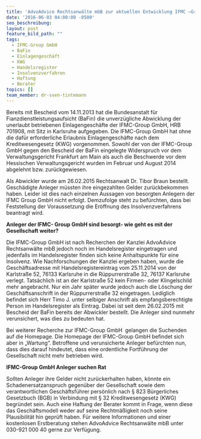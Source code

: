 ```yaml
---
title: 'AdvoAdvice Rechtsanwälte mbB zur aktuellen Entwicklung IFMC –Group GmbH '
date: '2016-06-03 04:00:00 -0500'
seo_beschreibung:
layout: post
feature_bild_path: ""
tags:
  - IFMC-Group GmbH
  - BaFin
  - Einlagengeschäft
  - KWG
  - Handelsregister
  - Insolvenzverfahren
  - Haftung
  - Berater
topics: []
team_member: dr-sven-tintemann
---
```



Bereits mit Bescheid vom 14.11.2013 hat die Bundesanstalt f&uuml;r Fianzdienstleistungsaufsicht (BaFin) die unverz&uuml;gliche Abwicklung der unerlaubt betriebenen Einlagengesch&auml;fte der IFMC-Group GmbH, HRB 701908, mit Sitz in Karlsruhe aufgegeben. Die IFMC-Group GmbH hat ohne die daf&uuml;r erforderliche Erlaubnis Einlagengesch&auml;fte nach dem Kreditwesengesetz (KWG) vorgenommen. Sowohl der von der IFMC-Group GmbH gegen den Bescheid der BaFin eingelegte Widerspruch vor dem Verwaltungsgericht Frankfurt am Main als auch die Beschwerde vor dem Hessischen Verwaltungsgericht wurden im Februar und August 2014 abgelehnt bzw. zur&uuml;ckgewiesen.

Als Abwickler wurde am 26.02.2015 Rechtsanwalt Dr. Tibor Braun bestellt. Gesch&auml;digte Anleger m&uuml;ssten ihre eingezahlten Gelder zur&uuml;ckbekommen haben. Leider ist dies nach einzelnen Aussagen von besorgten Anlegern der IFMC Group GmbH nicht erfolgt. Demzufolge steht zu bef&uuml;rchten, dass bei Feststellung der Voraussetzung die Er&ouml;ffnung des Insolvenzverfahrens beantragt wird.

**Anleger der IFMC- Group GmbH sind besorgt- wie geht es mit der Gesellschaft weiter?**

Die IFMC-Group GmbH ist nach Recherchen der Kanzlei AdvoAdvice Rechtsanw&auml;lte mbB jedoch noch im Handelsregister eingetragen und jedenfalls im Handelsregister finden sich keine Anhaltspunkte f&uuml;r eine Insolvenz. Wie Nachforschungen der Kanzlei ergeben haben, wurde die Gesch&auml;ftsadresse mit Handelsregistereintrag vom 25.11.2014 von der Karlstra&szlig;e 52, 76133 Karlsruhe in die R&uuml;ppurrerstra&szlig;e 32, 76137 Karlsruhe verlegt. Tats&auml;chlich ist an der Karlstra&szlig;e 52 kein Firmen- oder Klingelschild mehr angebracht. Nur ein Jahr sp&auml;ter wurde jedoch auch die L&ouml;schung der Gesch&auml;ftsanschrift in der R&uuml;ppurrerstra&szlig;e 32 eingetragen. Lediglich befindet sich Herr Timo J. unter selbiger Anschrift als empfangsberechtigte Person im Handelsregister als Eintrag. Dabei ist seit dem 26.02.2015 mit Bescheid der BaFin bereits der Abwickler bestellt. Die Anleger sind nunmehr verunsichert, was dies zu bedeuten hat.

Bei weiterer Recherche zur IFMC-Group GmbH&nbsp; gelangen die Suchenden auf die Homepage. Die Homepage der IFMC-Group GmbH befindet sich aber in „Wartung“. Betroffene und verunsicherte Anleger bef&uuml;rchten nun, dass dies darauf hindeutet, dass eine ordentliche Fortf&uuml;hrung der Gesellschaft nicht mehr betrieben wird.

**IFMC-Group GmbH Anleger suchen Rat**

Sollten Anleger ihre Gelder nicht zur&uuml;ckerhalten haben, k&ouml;nnte ein Schadenersatzanspruch gegen&uuml;ber der Gesellschaft sowie dem verantwortlichen Gesch&auml;ftsf&uuml;hrer pers&ouml;nlich nach &sect; 823 B&uuml;rgerliches Gesetzbuch (BGB) in Verbindung mit &sect; 32 Kreditwesengesetz (KWG) begr&uuml;ndet sein. Auch eine Haftung der Berater kommt in Frage, wenn diese das Gesch&auml;ftsmodell weder auf seine Rechtm&auml;&szlig;igkeit noch seine Plausibilit&auml;t hin gepr&uuml;ft haben. F&uuml;r weitere Informationen und einer kostenlosen Erstberatung stehen AdvoAdvice Rechtsanw&auml;lte mbB unter 030-921 000 40 gerne zur Verf&uuml;gung.